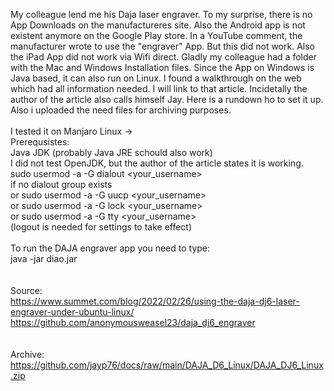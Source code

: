 My colleague lend me his Daja laser engraver. To my surprise, there is no App Downloads on the manufactureres site. Also the Android app is not existent anymore on the Google Play store. In a YouTube comment, the manufacturer wrote to use the "engraver" App. But this did not work. Also the iPad App did not work via Wifi direct. Gladly my colleague had a folder with the Mac and Windows Installation files. Since the App on Windows is Java based, it can also run on Linux. I found a walkthrough on the web which had all information needed. I will link to that article. Incidetally the author of the article also calls himself Jay. Here is a rundown ho to set it up. Also i uploaded the need files for archiving purposes.
<br>
<br>
I tested it on Manjaro Linux -> <br>
Prerequsistes: <br>
Java JDK (probably Java JRE schould also work) <br>
I did not test OpenJDK, but the author of the article states it is working. <br>
sudo usermod -a -G dialout <your_username> <br>
if no dialout group exists <br>
or sudo usermod -a -G uucp <your_username> <br>
or sudo usermod -a -G lock <your_username> <br>
or sudo usermod -a -G tty <your_username> <br> 
(logout is needed for settings to take effect)
<br>
<br>
To run the DAJA engraver app you need to type: <br>
java -jar diao.jar <br>
<br>
<br>
Source: <br>
https://www.summet.com/blog/2022/02/26/using-the-daja-dj6-laser-engraver-under-ubuntu-linux/ <br>
https://github.com/anonymousweasel23/daja_dj6_engraver <br>
<br>
<br>
Archive: <br>
https://github.com/jayp76/docs/raw/main/DAJA_D6_Linux/DAJA_DJ6_Linux.zip

